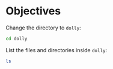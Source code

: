 # Objectives

Change the directory to `dolly`:

```bash
cd dolly
```

List the files and directories inside `dolly`:

```bash
ls
```
